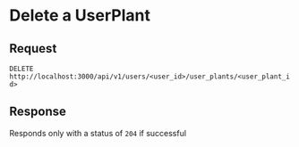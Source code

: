 # Delete a UserPlant
## Request
`DELETE http://localhost:3000/api/v1/users/<user_id>/user_plants/<user_plant_id>`


## Response
Responds only with a status of `204` if successful

